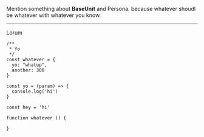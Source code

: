 Mention something about **BaseUnit** and Persona. because whatever shoudl be whatever with whatever you know.

----

Lorum

```
/**
 * Yo
 */
const whatever = {
  yo: "whatup",
  another: 300
}

const yo = (param) => {
  console.log('hi')
}

const hey = 'hi'

function whatever () {
  
}
```